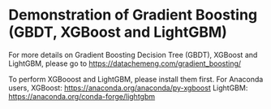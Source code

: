 # Demonstration of Gradient Boosting (GBDT, XGBoost and LightGBM)

For more details on Gradient Boosting Decision Tree (GBDT), XGBoost and LightGBM, please go to https://datachemeng.com/gradient_boosting/

To perform XGBooost and LightGBM, please install them first.
For Anaconda users,
XGBoost: https://anaconda.org/anaconda/py-xgboost
LightGBM: https://anaconda.org/conda-forge/lightgbm
